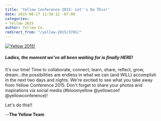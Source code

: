 ```yaml
---
title: 'Yellow Conference 2015: Let''s Do This!'
date: 2015-08-27 11:58:12 -07:00
categories:
- Yellow 2015
author: Yellow Co.
redirect_from: "/yellow-2015/3701/"
---
```


[![Yellow 2015!](https://yellow-blog-images.imgix.net/2015/08/its-happening_blog.png)](https://yellow-blog-images.imgix.net/2015/08/its-happening_blog.png)

##### Ladies, the moment we've all been waiting for is finally HERE!

It's our time! Time to collaborate, connect, learn, share, reflect, grow, dream...the possibilities
are endless in what we can (and WILL) accomplish in the next two days and nights. We're excited to
see what you take away from Yellow Conference 2015\. Don't forget to share your photos and
inspirations via social media (#bloomyellow @yellowconf @yellowconference)!

Let's do this!!

--**The Yellow Team**
